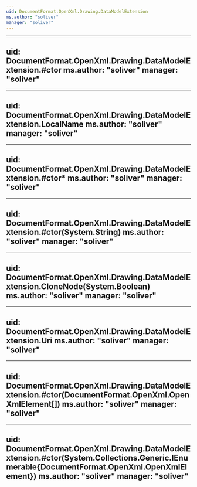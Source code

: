 ```yaml
---
uid: DocumentFormat.OpenXml.Drawing.DataModelExtension
ms.author: "soliver"
manager: "soliver"
---
```


---
uid: DocumentFormat.OpenXml.Drawing.DataModelExtension.#ctor
ms.author: "soliver"
manager: "soliver"
---

---
uid: DocumentFormat.OpenXml.Drawing.DataModelExtension.LocalName
ms.author: "soliver"
manager: "soliver"
---

---
uid: DocumentFormat.OpenXml.Drawing.DataModelExtension.#ctor*
ms.author: "soliver"
manager: "soliver"
---

---
uid: DocumentFormat.OpenXml.Drawing.DataModelExtension.#ctor(System.String)
ms.author: "soliver"
manager: "soliver"
---

---
uid: DocumentFormat.OpenXml.Drawing.DataModelExtension.CloneNode(System.Boolean)
ms.author: "soliver"
manager: "soliver"
---

---
uid: DocumentFormat.OpenXml.Drawing.DataModelExtension.Uri
ms.author: "soliver"
manager: "soliver"
---

---
uid: DocumentFormat.OpenXml.Drawing.DataModelExtension.#ctor(DocumentFormat.OpenXml.OpenXmlElement[])
ms.author: "soliver"
manager: "soliver"
---

---
uid: DocumentFormat.OpenXml.Drawing.DataModelExtension.#ctor(System.Collections.Generic.IEnumerable{DocumentFormat.OpenXml.OpenXmlElement})
ms.author: "soliver"
manager: "soliver"
---
